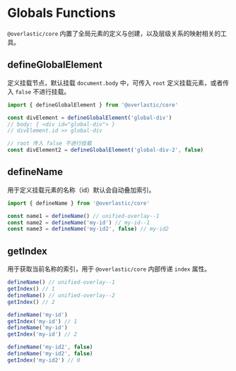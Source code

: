 # Globals Functions

`@overlastic/core` 内置了全局元素的定义与创建，以及层级关系的映射相关的工具。

## defineGlobalElement

定义挂载节点，默认挂载 `document.body` 中，可传入 `root` 定义挂载元素，或者传入 `false` 不进行挂载。

```ts
import { defineGlobalElement } from '@overlastic/core'

const divElement = defineGlobalElement('global-div')
// body: { <div id="global-div"> }
// divElement.id >> global-div

// root 传入 false 不进行挂载
const divElement2 = defineGlobalElement('global-div-2', false)
```

## defineName

用于定义挂载元素的名称（id）默认会自动叠加索引。

```ts
import { defineName } from '@overlastic/core'

const name1 = defineName() // unified-overlay--1
const name2 = defineName('my-id') // my-id--1
const name3 = defineName('my-id2', false) // my-id2
```

## getIndex

用于获取当前名称的索引，用于 `@overlastic/core` 内部传递 `index` 属性。

```ts
defineName() // unified-overlay--1
getIndex() // 1
defineName() // unified-overlay--2
getIndex() // 2

defineName('my-id')
getIndex('my-id') // 1
defineName('my-id')
getIndex('my-id') // 2

defineName('my-id2', false)
defineName('my-id2', false)
getIndex('my-id2') // 0
```